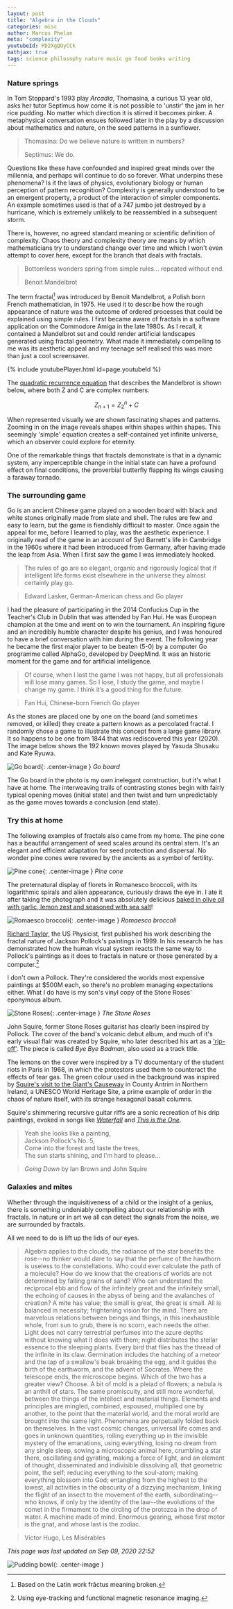 ```yaml
---
layout: post
title: "Algebra in the Clouds"
categories: misc
author: Marcus Phelan
meta: "complexity"
youtubeId: PD2XgQOyCCk
mathjax: true
tags: science philosophy nature music go food books writing
---
```


### Nature springs
In Tom Stoppard's 1993 play _Arcadia_, Thomasina, a curious 13 year old, asks her tutor Septimus how come it is not possible to 'unstir' the jam in her rice pudding. No matter which direction it is stirred it becomes pinker. A metaphysical conversation ensues followed later in the play by a discussion about mathematics and nature, on the seed patterns in a sunflower. 

> Thomasina: Do we believe nature is written in numbers? 
> 
> Septimus: We do. 

Questions like these have confounded and inspired great minds over the millennia, and perhaps will continue to do so forever. What underpins these phenomena? Is it the laws of physics, evolutionary biology or human perception of pattern recognition? Complexity is generally understood to be an emergent property, a product of the interaction of simpler components. An example sometimes used is that of a 747 jumbo jet destroyed by a hurricane, which is extremely unlikely to be reassembled in a subsequent storm. 

There is, however, no agreed standard meaning or scientific definition of complexity. Chaos theory and complexity theory are means by which mathematicians try to understand change over time and which I won't even attempt to cover here, except for the branch that deals with fractals.  

> Bottomless wonders spring from simple rules… repeated without end.
> 
> Benoit Mandelbrot

The term fractal[^1] was introduced by Benoit Mandelbrot, a Polish born French mathematician, in 1975.  He used it to describe how the rough appearance of nature was the outcome of ordered processes that could be explained using simple rules. I first became aware of fractals in a software application on the Commodore Amiga in the late 1980s. As I recall, it contained a Mandelbrot set and could render artificial landscapes generated using fractal geometry. What made it immediately compelling to me was its aesthetic appeal and my teenage self realised this was more than just a cool screensaver.

[^1]: Based on the Latin work frāctus meaning broken.

{% include youtubePlayer.html id=page.youtubeId %}


The [quadratic recurrence equation](https://mathworld.wolfram.com/MandelbrotSet.html) that describes the Mandelbrot is shown below, where both Z and C are complex numbers.

$$Z_{n+1}= Z_2^n+C$$

When represented visually we are shown fascinating shapes and patterns. Zooming in on the image reveals shapes within shapes within shapes. This seemingly 'simple' equation creates a self-contained yet infinite universe, which an observer could explore for eternity. 

One of the remarkable things that fractals demonstrate is that in a dynamic system, any imperceptible change in the initial state can have a profound effect on final conditions, the proverbial butterfly flapping its wings causing a faraway tornado.


### The surrounding game 
Go is an ancient Chinese game played on a wooden board with black and white stones originally made from slate and shell. The rules are few and easy to learn, but the game is fiendishly difficult to master. Once again the appeal for me, before I learned to play, was the aesthetic experience. I originally read of the game in an account of Syd Barrett's life in Cambridge in the 1960s where it had been introduced from Germany, after having made the leap from Asia. When I first saw the game I was immediately hooked.

> The rules of go are so elegant, organic and rigorously logical that if intelligent life forms exist elsewhere in the universe they almost certainly play go.

>  Edward Lasker, German-American chess and Go player

I had the pleasure of participating in the 2014 Confucius Cup in the Teacher's Club in Dublin that was attended by Fan Hui. He was European champion at the time and went on to win the tournament. An inspiring figure and an incredibly humble character despite his genius, and I was honoured to have a brief conversation with him during the event. The following year he became the first major player to be beaten (5-0) by a computer Go programme called AlphaGo, developed by DeepMind. It was an historic moment for the game and for artificial intelligence.

> Of course, when I lost the game I was not happy, but all professionals will lose many games. So I lose, I study the game, and maybe I change my game. I think it’s a good thing for the future.

>  Fan Hui, Chinese-born French Go player 

As the stones are placed one by one on the board (and sometimes removed, or killed) they create a pattern known as a percolated fractal. I randomly chose a game to illustrate this concept from a large game library. It so happens to be one from 1844 that was rediscovered this year (2020). The image below shows the 192 known moves played by Yasuda Shusaku and Kate Ryuwa.

![Go board](/assets/images/goban.png){: .center-image }
*Go board*

The Go board in the photo is my own inelegant construction, but it's what I have at home. The interweaving trails of contrasting stones begin with fairly typical opening moves (initial state) and then twist and turn unpredictably as the game moves towards a conclusion (end state).


### Try this at home 
The following examples of fractals also came from my home. The pine cone has a beautiful arrangement of seed scales around its central stem. It's an elegant and efficient adaptation for seed protection and dispersal. No wonder pine cones were revered by the ancients as a symbol of fertility.

![Pine cone](/assets/images/cone.png){: .center-image }
*Pine cone*

The preternatural display of florets in Romanesco broccoli, with its logarithmic spirals and alien appearance, curiously draws the eye in. I ate it after taking the photograph and it was absolutely delicious [baked in olive oil with garlic, lemon zest and seasoned with sea salt](https://itsavegworldafterall.com/garlic-and-lemon-roasted-romanesco-cauliflower/)!

![Romaesco broccoli](/assets/images/romanesco.png){: .center-image }
*Romaesco broccoli*


[Richard Taylor,](https://blogs.uoregon.edu/richardtaylor/2016/02/08/fractal-analysis-of-jackson-pollocks-poured-paintings/) the US Physicist, first published his work describing the fractal nature of Jackson Pollock's paintings in 1999. In his research he has demonstrated how the human visual system reacts the same way to Pollock's paintings as it does to fractals in nature or those generated by a computer.[^2] 

I don't own a Pollock. They're considered the worlds most expensive paintings at $500M each, so there's no problem managing expectations either. What I do have is my son's vinyl copy of the Stone Roses' eponymous album. 

![Stone Roses](/assets/images/roses.png){: .center-image }
*The Stone Roses*

John Squire, former Stone Roses guitarist has clearly been inspired by Pollock. The cover of the band's volcanic debut album, and much of it's early visual flair was created by Squire, who later described his art as a ['rip-off'](https://www.theguardian.com/music/2004/may/13/stone-roses-john-squire-art). The piece is called _Bye Bye Badman_, also used as a track title. 

The lemons on the cover were inspired by a TV documentary of the student riots in Paris in 1968, in which the protestors used them to counteract the effects of tear gas.  The green colour used in the background was inspired by [Squire's visit to the Giant's Causeway](https://www.radiox.co.uk/artists/stone-roses/secret-behind-the-stone-roses-debut-album-cover/) in County Antrim in Northern Ireland, a UNESCO World Heritage Site, a prime example of order in the chaos of nature itself, with its strange hexagonal basalt columns.

Squire's shimmering recursive guitar riffs are a sonic recreation of his drip paintings, evoked in songs like [_Waterfall_](https://open.spotify.com/track/4CWgqHRJjDLd2PCedMz8eY?si=L3S8Bzt1TwKvWDig6-Z-BQ) and [_This is the One_](https://open.spotify.com/track/433EQGQOsQjWvD5eImXkHf?si=w8Gd9o0aSqyh05c6UN2aJA). 	

>Yeah she looks like a painting,  
Jackson Pollock's No. 5,  
Come into the forest and taste the trees,  
The sun starts shining, and I'm hard to please...  

>*Going Down* by Ian Brown and John Squire

[^2]: Using eye-tracking and functional magnetic resonance imaging.


### Galaxies and mites
Whether through the inquisitiveness of a child or the insight of a genius, there is something undeniably compelling about our relationship with fractals. In nature or in art we all can detect the signals from the noise, we are surrounded by fractals. 

All we need to do is lift up the lids of our eyes.

> Algebra applies to the clouds, the radiance of the star benefits the rose--no thinker would dare to say that the perfume of the hawthorn is useless to the constellations. Who could ever calculate the path of a molecule? How do we know that the creations of worlds are not determined by falling grains of sand? Who can understand the reciprocal ebb and flow of the infinitely great and the infinitely small, the echoing of causes in the abyss of being and the avalanches of creation? A mite has value; the small is great, the great is small. All is balanced in necessity; frightening vision for the mind. There are marvelous relations between beings and things, in this inexhaustible whole, from sun to grub, there is no scorn, each needs the other. Light does not carry terrestrial perfumes into the azure depths without knowing what it does with them; night distributes the stellar essence to the sleeping plants. Every bird that flies has the thread of the infinite in its claw. Germination includes the hatching of a meteor and the tap of a swallow's beak breaking the egg, and it guides the birth of the earthworm, and the advent of Socrates. Where the telescope ends, the microscope begins. Which of the two has a greater view? Choose. A bit of mold is a pleiad of flowers; a nebula is an anthill of stars. The same promiscuity, and still more wonderful, between the things of the intellect and material things. Elements and principles are mingled, combined, espoused, multiplied one by another, to the point that the material world, and the moral world are brought into the same light. Phenomena are perpetually folded back on themselves. In the vast cosmic changes, universal life comes and goes in unknown quantities, rolling everything up in the invisible mystery of the emanations, using everything, losing no dream from any single sleep, sowing a microscopic animal here, crumbling a star there, oscillating and gyrating, making a force of light, and an element of thought, disseminated and indivisible dissolving all, that geometric point, the self; reducing everything to the soul-atom; making everything blossom into God; entangling from the highest to the lowest, all activities in the obscurity of a dizzying mechanism, linking the flight of an insect to the movement of the earth, subordinating--who knows, if only by the identity of the law--the evolutions of the comet in the firmament to the circling of the protozoa in the drop of water. A machine made of mind. Enormous gearing, whose first motor is the gnat, and whose last is the zodiac.

> Victor Hugo, Les Misérables

_This page was last updated on Sep 09, 2020 22:52_

![Pudding bowl](/assets/images/bowl.png){: .center-image }


